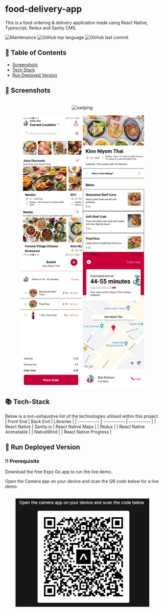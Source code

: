 # food-delivery-app
This is a food ordering &amp; delivery application made using React Native, Typescript, Redux and Sanity CMS.

![Maintenance](https://img.shields.io/maintenance/yes/2023)
![GitHub top language](https://img.shields.io/github/languages/top/m-foskett/food-delivery-app)
![GitHub last commit](https://img.shields.io/github/last-commit/m-foskett/food-delivery-app)

## :scroll: Table of Contents
- [Screenshots](#iphone-screenshots)
- [Tech Stack](#books-tech-stack)
- [Run Deployed Version](#running-run-deployed-version)

## :iphone: Screenshots
<div style="display: inline_block" align="center"><br>
  <img alt="swiping" width="400" src="/assets/app_usage.gif"</img>
</div>
<div style="display: inline_block" align="center"><br>
 <img align="center" alt="Home Screen"  width="200" src="/assets/home_screen.jpg">
 <img align="center" alt="Restaurant Screen"  width="200" src="/assets/restaurant_screen.jpg">
 <img align="center" alt="Basket Screen"  width="200" src="/assets/basket_screen.jpg">
 <img align="center" alt="Delivery Screen"  width="200" src="/assets/delivery_screen.jpg">
</div>

## :books: Tech-Stack
Below is a non-exhaustive list of the technologies utilised within this project.
| Front End | Back End | Libraries |
| ----------- | ----------- | ----------- | 
| React Native | Sanity.io | React Native Maps |
| Redux |             | React Native Animatable |
| NativeWind |             | React Native Progress |

## :running: Run Deployed Version
### :bangbang: Prerequisite
Download the free Expo Go app to run the live demo.

Open the Camera app on your device and scan the QR code below for a live demo.

<div style="display: inline_block" align="center"><br>
 <img align="center" alt="QR Code" src="/assets/qr_code.PNG">
</div>
